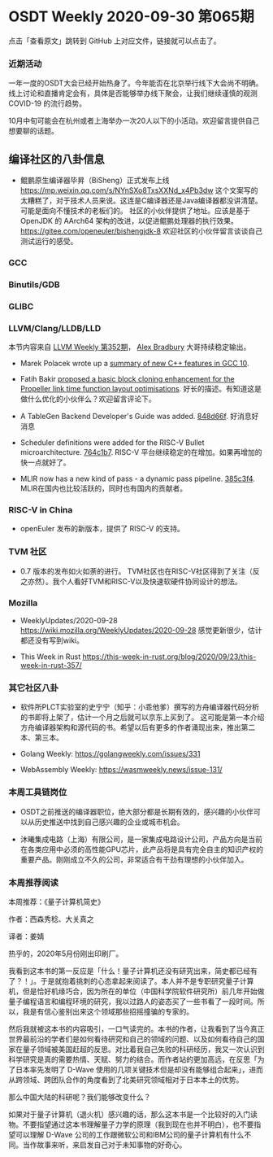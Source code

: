 # OSDT Weekly 2020-09-30 第065期

点击「查看原文」跳转到 GitHub 上对应文件，链接就可以点击了。

### 近期活动

一年一度的OSDT大会已经开始热身了。今年能否在北京举行线下大会尚不明确。线上讨论和直播肯定会有，具体是否能够举办线下聚会，让我们继续谨慎的观测 COVID-19 的流行趋势。

10月中旬可能会在杭州或者上海举办一次20人以下的小活动。欢迎留言提供自己想要聊的话题。

## 编译社区的八卦信息

- 鲲鹏原生编译器毕昇（BiSheng）正式发布上线
  https://mp.weixin.qq.com/s/NYnSXo8TxsXXNd_x4Pb3dw
  这个文案写的太糟糕了，对于技术人员来说。这连是C编译器还是Java编译器都没讲清楚。可能是面向不懂技术的老板们的。
  社区的小伙伴提供了地址。应该是基于 OpenJDK 的 AArch64 架构的改进，以促进鲲鹏处理器的执行效果。
  https://gitee.com/openeuler/bishengjdk-8
  欢迎社区的小伙伴留言谈谈自己测试运行的感受。

### GCC


### Binutils/GDB


### GLIBC



### LLVM/Clang/LLDB/LLD

本节内容来自 [LLVM Weekly 第352期](http://llvmweekly.org/issue/352)，
[Alex Bradbury](https://www.linkedin.com/in/alex-bradbury/) 大哥持续稳定输出。

* Marek Polacek wrote up a [summary of new C++ features in GCC 10](https://developers.redhat.com/blog/2020/09/24/new-c-features-in-gcc-10/).

* Fatih Bakir [proposed a basic block cloning enhancement for the Propeller link time function layout optimisations](http://lists.llvm.org/pipermail/llvm-dev/2020-September/145357.html).
  好长的描述。有知道这是做什么优化的小伙伴么？欢迎留言评论下。

* A TableGen Backend Developer's Guide was added.
  [848d66f](https://reviews.llvm.org/rG848d66fafd2).
  好消息好消息

* Scheduler definitions were added for the RISC-V Bullet microarchitecture.
  [764c1b7](https://reviews.llvm.org/rG764c1b7a4db).
  RISC-V 平台继续稳定的在增加。如果再增加的快一点就好了。

* MLIR now has a new kind of pass - a dynamic pass pipeline.
  [385c3f4](https://reviews.llvm.org/rG385c3f43fce).
  MLIR在国内也比较活跃的，同时也有国内的贡献者。

### RISC-V in China

* openEuler 发布的新版本，提供了 RISC-V 的支持。

### TVM 社区

- 0.7 版本的发布如火如荼的进行。
  TVM社区也在RISC-V社区得到了关注（反之亦然）。我个人看好TVM和RISC-V以及快速软硬件协同设计的想法。

### Mozilla

- WeeklyUpdates/2020-09-28
  https://wiki.mozilla.org/WeeklyUpdates/2020-09-28
  感觉更新很少，估计都还没有写到wiki。

- This Week in Rust
  https://this-week-in-rust.org/blog/2020/09/23/this-week-in-rust-357/

### 其它社区八卦

- 软件所PLCT实验室的史宁宁（知乎：小乖他爹）撰写的方舟编译器代码分析的书即将上架了，估计一个月之后就可以京东上买到了。
  这可能是第一本介绍方舟编译器架构和源代码的书。希望以后有更多的作者涌现出来，推出第二本、第三本。

- Golang Weekly:
  https://golangweekly.com/issues/331

- WebAssembly Weekly:
  https://wasmweekly.news/issue-131/

### 本周工具链岗位

- OSDT之前推送的编译器职位，绝大部分都是长期有效的，感兴趣的小伙伴可以从历史推送中找到自己感兴趣的企业或城市机会。

- 沐曦集成电路（上海）有限公司，是一家集成电路设计公司，产品方向是当前在各类应用中必须的高性能GPU芯片，此产品将是具有完全自主的知识产权的重要产品。刚刚成立不久的公司，非常适合有干劲有理想的小伙伴加入。

### 本周推荐阅读

本周推荐：《量子计算机简史》

作者：西森秀稔、大关真之

译者：姜婧

热乎的，2020年5月份刚出印刷厂。

我看到这本书的第一反应是「什么！量子计算机还没有研究出来，简史都已经有了？！」。于是就抱着挑刺的心态拿起来阅读了。本人并不是专职研究量子计算机，但是恰好机缘巧合，因为所在的单位（中国科学院软件研究所）前几年开始做量子编程语言和编程环境的研究，我以过路人的姿态买了一些书看了一段时间。所以，我是有信心鉴别出来这个领域那些招摇撞骗的专家的。

然后我就被这本书的内容吸引，一口气读完的。本书的作者，让我看到了当今真正世界最前沿的学者们是如何看待研究和自己的领域的问题、以及如何看待自己的国家在量子领域被美国赶超的反思。对比着我自己失败的科研经历，我又一次认识到科学研究是真的需要热情、天赋、努力的结合。而作者站的更加高远，在反思「为了日本率先发明了 D-Wave 使用的几项关键技术但是却没有能够组合起来」，进而从跨领域、跨团队合作的角度看到了北美研究领域相对于日本本土的优势。

那么中国大陆的科研呢？我们能够改变什么？

如果对于量子计算机（退火机）感兴趣的话，那么这本书是一个比较好的入门读物。不要指望通过这本书理解量子力学的原理（我到现在也并不明白），也不要指望可以理解 D-Wave 公司的工作跟微软公司和IBM公司的量子计算机有什么不同。当作故事来听，来启发自己对于未知事物的好奇心。
